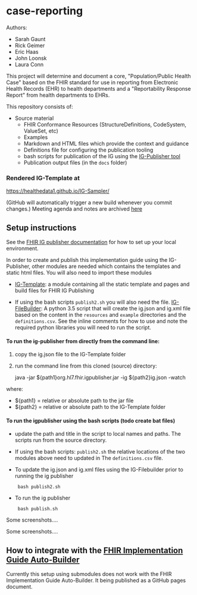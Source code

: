 # case-reporting

Authors:

- Sarah Gaunt
- Rick Geimer
- Eric Haas
- John Loonsk
- Laura Conn

This project will determine and document a core, "Population/Public Health Case" based on the FHIR standard for use in reporting from Electronic Health Records (EHR) to health departments and a "Reportability Response Report" from health departments to EHRs.

This repository consists of:

- Source material
  - FHIR Conformance Resources (StructureDefinitions, CodeSystem, ValueSet, etc)
  - Examples
  - Markdown and HTML files which provide the context and guidance
  - Definitions file for configuring the publication tooling
  - bash scripts for publication of the IG using the [IG-Publisher tool](http://wiki.hl7.org/index.php?title=IG_Publisher_Documentation)
  - Publication output files (in the `docs` folder)

### Rendered IG-Template at

https://healthedata1.github.io/IG-Sampler/

(GitHub will automatically trigger a new build whenever you commit changes.)
Meeting agenda and notes are archived [here](https://github.com/argonautproject/scheduling/tree/master/meeting-notes)


## Setup instructions

See the [FHIR IG publisher documentation](http://wiki.hl7.org/index.php?title=IG_Publisher_Documentation)  for how to set up your local environment.

In order to create and publish this implementation guide using the IG-Publisher, other modules are needed which contains the templates and static html files. You will also need to import these modules

- [IG-Template](https://github.com/Healthedata1/IG-Template): a module containing all the static template and pages and build files for FHIR IG Publishing

- If using the bash scripts `publish2.sh` you will also need the file. [IG-FileBuilder](https://github.com/Healthedata1/FHIR-IGPub-filebuilder): A python 3.5 script that will create the ig.json and ig.xml file based on the content in the `resources` and `example` directories and the `definitions.csv`.  See the inline comments for how to use and note the required python libraries you will need to run the script.

#### To run the ig-publisher from directly from the command line:

1. copy the ig.json file to the IG-Template folder
1. run the command line from this cloned (source) directory:

      java -jar ${path1}org.hl7.fhir.igpublisher.jar -ig ${path2}ig.json -watch

where:
- ${path1} = relative or absolute path to the jar file
- ${path2} = relative or absolute path to the IG-Template folder

####  To run the igpublisher using the bash scripts (todo create bat files)

- update the path and title in the script to local names and paths.  The scripts run from the source directory.
- If using the bash scripts:  `publish2.sh` the relative locations of the two modules above need to updated in The `definitions.csv` file.
- To update the ig.json and ig.xml files using the IG-Filebuilder prior to running the ig publisher

       bash publish2.sh

- To run the ig publisher

       bash publish.sh

Some screenshots....

Some screenshots....

## How to integrate with the [FHIR Implementation Guide Auto-Builder](https://github.com/Healthedata1/auto-ig-builder)

Currently this setup using submodules does not work with the FHIR Implementation Guide Auto-Builder.  It being published as a GitHub pages document.
